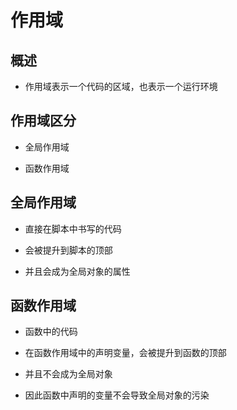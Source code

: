 # 作用域

## 概述

- 作用域表示一个代码的区域，也表示一个运行环境

## 作用域区分

- 全局作用域

- 函数作用域

## 全局作用域

- 直接在脚本中书写的代码

- 会被提升到脚本的顶部

- 并且会成为全局对象的属性

## 函数作用域

- 函数中的代码

- 在函数作用域中的声明变量，会被提升到函数的顶部

- 并且不会成为全局对象

- 因此函数中声明的变量不会导致全局对象的污染
